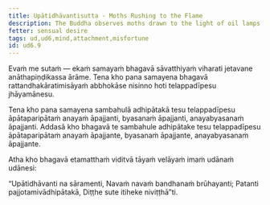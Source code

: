 ```yaml
---
title: Upātidhāvantisutta - Moths Rushing to the Flame
description: The Buddha observes moths drawn to the light of oil lamps, and reflects on the nature of attachment.
fetter: sensual desire
tags: ud,ud6,mind,attachment,misfortune
id: ud6.9
---
```


Evaṁ me sutaṁ — ekaṁ samayaṁ bhagavā sāvatthiyaṁ viharati jetavane anāthapiṇḍikassa ārāme. Tena kho pana samayena bhagavā rattandhakāratimisāyaṁ abbhokāse nisinno hoti telappadīpesu jhāyamānesu.

Tena kho pana samayena sambahulā adhipātakā tesu telappadīpesu āpātaparipātaṁ anayaṁ āpajjanti, byasanaṁ āpajjanti, anayabyasanaṁ āpajjanti. Addasā kho bhagavā te sambahule adhipātake tesu telappadīpesu āpātaparipātaṁ anayaṁ āpajjante, byasanaṁ āpajjante, anayabyasanaṁ āpajjante.

Atha kho bhagavā etamatthaṁ viditvā tāyaṁ velāyaṁ imaṁ udānaṁ udānesi:

“Upātidhāvanti na sāramenti,
Navaṁ navaṁ bandhanaṁ brūhayanti;
Patanti pajjotamivādhipātakā,
Diṭṭhe sute itiheke niviṭṭhā”ti.
